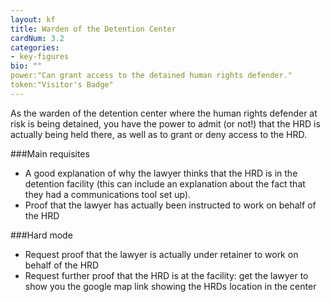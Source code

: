 ```yaml
---
layout: kf
title: Warden of the Detention Center
cardNum: 3.2
categories:
- key-figures
bio: ""
power:"Can grant access to the detained human rights defender."
token:"Visitor's Badge"
---
```

As the warden of the detention center where the human rights defender at risk is being detained, you have the power to admit (or not!) that the HRD is actually being held there, as well as to grant or deny access to the HRD.

###Main requisites
- A good explanation of why the lawyer thinks that the HRD is in the detention facility (this can include an explanation about the fact that they had a communications tool set up).
- Proof that the lawyer has actually been instructed to work on behalf of the HRD

###Hard mode
- Request proof that the lawyer is actually under retainer to work on behalf of the HRD
- Request further proof that the HRD is at the facility: get the lawyer to show you the google map link showing the HRDs location in the center
